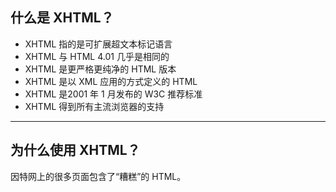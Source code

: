 ## 什么是 XHTML？

* XHTML 指的是可扩展超文本标记语言
* XHTML 与 HTML 4.01 几乎是相同的
* XHTML 是更严格更纯净的 HTML 版本
* XHTML 是以 XML 应用的方式定义的 HTML
* XHTML 是2001 年 1 月发布的 W3C 推荐标准
* XHTML 得到所有主流浏览器的支持

---

## 为什么使用 XHTML？

因特网上的很多页面包含了“糟糕”的 HTML。

